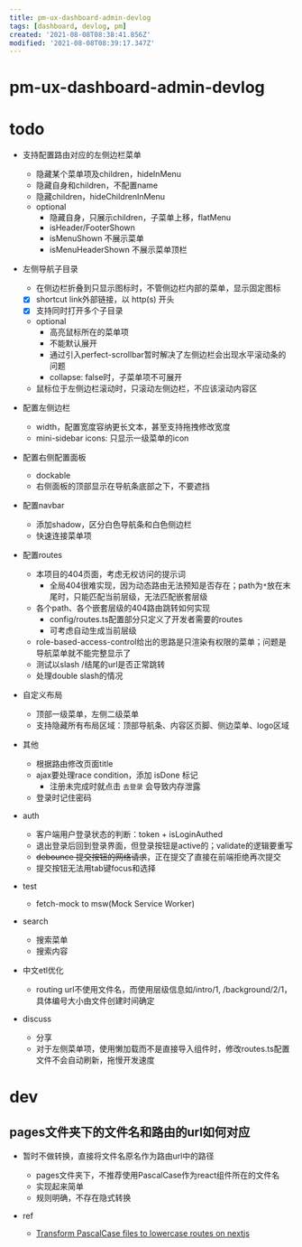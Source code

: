 ```yaml
---
title: pm-ux-dashboard-admin-devlog
tags: [dashboard, devlog, pm]
created: '2021-08-08T08:38:41.856Z'
modified: '2021-08-08T08:39:17.347Z'
---
```


# pm-ux-dashboard-admin-devlog

# todo
- 支持配置路由对应的左侧边栏菜单
  - 隐藏某个菜单项及children，hideInMenu
  - 隐藏自身和children，不配置name
  - 隐藏children，hideChildrenInMenu
  - optional
    - 隐藏自身，只展示children，子菜单上移，flatMenu
    - isHeader/FooterShown
    - isMenuShown 不展示菜单
    - isMenuHeaderShown 不展示菜单顶栏

- 左侧导航子目录
  - 在侧边栏折叠到只显示图标时，不管侧边栏内部的菜单，显示固定图标
  - [x] shortcut link外部链接，以 http(s) 开头
  - [x] 支持同时打开多个子目录
  - optional
    - 高亮鼠标所在的菜单项
    - 不能默认展开
    - 通过引入perfect-scrollbar暂时解决了左侧边栏会出现水平滚动条的问题
    - collapse: false时，子菜单项不可展开
  - 鼠标位于左侧边栏滚动时，只滚动左侧边栏，不应该滚动内容区

- 配置左侧边栏
  - width，配置宽度容纳更长文本，甚至支持拖拽修改宽度
  - mini-sidebar icons: 只显示一级菜单的icon

- 配置右侧配置面板
  - dockable
  - 右侧面板的顶部显示在导航条底部之下，不要遮挡

- 配置navbar
  - 添加shadow，区分白色导航条和白色侧边栏
  - 快速连接菜单项

- 配置routes
  - 本项目的404页面，考虑无权访问的提示词
    - 全局404很难实现，因为动态路由无法预知是否存在；path为`*`放在末尾时，只能匹配当前层级，无法匹配嵌套层级
  - 各个path、各个嵌套层级的404路由跳转如何实现
    - config/routes.ts配置部分只定义了开发者需要的routes
    - 可考虑自动生成当前层级
  - role-based-access-control给出的思路是只渲染有权限的菜单；问题是导航菜单就不能完整显示了
  - 测试以slash /结尾的url是否正常跳转
  - 处理double slash的情况

- 自定义布局
  - 顶部一级菜单，左侧二级菜单
  - 支持隐藏所有布局区域：顶部导航条、内容区页脚、侧边菜单、logo区域

- 其他
  - 根据路由修改页面title
  - ajax要处理race condition，添加 isDone 标记
    - 注册未完成时就点击 `去登录` 会导致内存泄露
  - 登录时记住密码

- auth
  - 客户端用户登录状态的判断：token + isLoginAuthed
  - 退出登录后回到登录界面，但登录按钮是active的；validate的逻辑要重写
  - ~~debounce 提交按钮的网络请求~~，正在提交了直接在前端拒绝再次提交
  - 提交按钮无法用tab键focus和选择

- test
  - fetch-mock to msw(Mock Service Worker)

- search
  - 搜索菜单
  - 搜索内容

- 中文etl优化
  - routing url不使用文件名，而使用层级信息如/intro/1, /background/2/1，具体编号大小由文件创建时间确定

- discuss
  - 分享
  - 对于左侧菜单项，使用懒加载而不是直接导入组件时，修改routes.ts配置文件不会自动刷新，拖慢开发速度
# dev

## pages文件夹下的文件名和路由的url如何对应

- 暂时不做转换，直接将文件名原名作为路由url中的路径
  - pages文件夹下，不推荐使用PascalCase作为react组件所在的文件名
  - 实现起来简单
  - 规则明确，不存在隐式转换

- ref
  - [Transform PascalCase files to lowercase routes on nextjs](https://www.reddit.com/r/reactjs/comments/a2zb0y/transform_pascalcase_files_to_lowercase_routes_on/)

